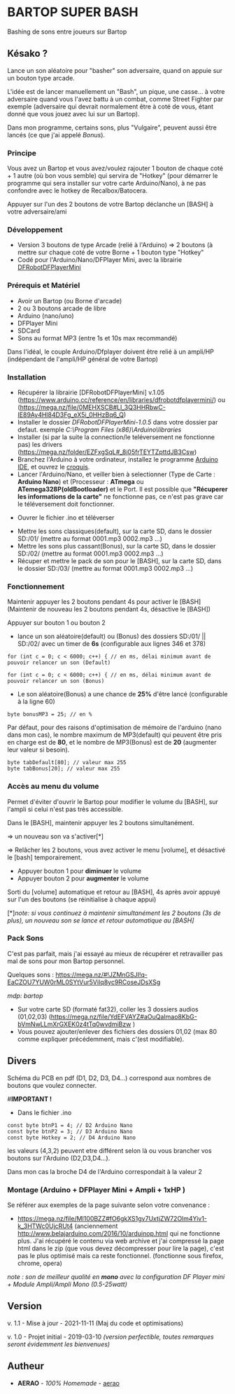 
# BARTOP SUPER BASH
Bashing de sons entre joueurs sur Bartop

## Késako ?
Lance un son aléatoire pour "basher" son adversaire, quand on appuie sur un bouton type arcade.

L'idée est de lancer manuellement un "Bash", un pique, une casse... à votre adversaire quand vous l'avez battu à un combat, comme Street Fighter par exemple (adversaire qui devrait normalement être à coté de vous, étant donné que vous jouez avec lui sur un Bartop).

Dans mon programme, certains sons, plus "Vulgaire", peuvent aussi être lancés (ce que j'ai appelé *Bonus*).

### Principe
Vous avez un Bartop et vous avez/voulez rajouter 1 bouton de chaque coté + 1 autre (où bon vous semble) qui servira de "Hotkey" (pour démarrer le programme qui sera installer sur votre carte Arduino/Nano), à ne pas confondre avec le hotkey de Recalbox/Batocera.

Appuyer sur l'un des 2 boutons de votre Bartop déclanche un [BASH] à votre adversaire/ami


### Développement
* Version 3 boutons de type Arcade (relié à l'Arduino) => 2 boutons (à mettre sur chaque coté de votre Borne + 1 bouton type "Hotkey"
* Codé pour l'Arduino/Nano/DFPlayer Mini, avec la librairie [DFRobotDFPlayerMini](https://www.arduino.cc/reference/en/libraries/dfrobotdfplayermini/)

### Prérequis et Matériel
- Avoir un Bartop (ou Borne d'arcade)
- 2 ou 3 boutons arcade de libre
- Arduino (nano/uno)
- DFPlayer Mini
- SDCard
- Sons au format MP3 (entre 1s et 10s max recommandé)

Dans l'idéal, le couple Arduino/Dfplayer doivent être relié à un ampli/HP (indépendant de l'ampli/HP général de votre Bartop)

### Installation
* Récupérer la librairie [DFRobotDFPlayerMini] v.1.05 (https://www.arduino.cc/reference/en/libraries/dfrobotdfplayermini/) ou (https://mega.nz/file/0MEHXSCB#Ll_3Q3HHRbwC-IE89Ay4Hl84D3Fg_eX5i_0HHzBq6_Q)
* Installer le dossier *DFRobotDFPlayerMini-1.0.5* dans votre dossier par defaut. exemple *C:\Program Files (x86)\Arduino\libraries*
* Installer (si par la suite la connection/le teléversement ne fonctionne pas) les drivers (https://mega.nz/folder/EZFxgSqL#_8i05frTEYTZpttdJB3Csw)
* Branchez l'Arduino à votre ordinateur, installez le programme [Arduino IDE](https://www.arduino.cc/en/Main/Software), et ouvrez le [croquis](https://github.com/aerao/Bartop-Super-Bash/blob/master/Bartop_Super_Bash.ino).
* Lancer l'Arduino/Nano, et veiller bien à selectionner (Type de Carte : **Arduino Nano**) et (Processeur : **ATmega** ou **ATemega328P(oldBootloader)** et le Port. Il est possible que **"Récuperer les informations de la carte"** ne fonctionne pas, ce n'est pas grave car le téléversement doit fonctionner.
- Ouvrer le fichier .ino et téléverser
* Mettre les sons classiques(default), sur la carte SD, dans le dossier SD:/01/ (mettre au format 0001.mp3 0002.mp3 ...)
* Mettre les sons plus cassant(Bonus), sur la carte SD, dans le dossier SD:/02/ (mettre au format 0001.mp3 0002.mp3 ...)
* Récuper et mettre le pack de son pour le [BASH], sur la carte SD, dans le dossier SD:/03/ (mettre au format 0001.mp3 0002.mp3 ...)

### Fonctionnement
Maintenir appuyer les 2 boutons pendant 4s pour activer le [BASH] (Maintenir de nouveau les 2 boutons pendant 4s, désactive le [BASH])

Appuyer sur bouton 1 ou bouton 2 
* lance un son aléatoire(default) ou (Bonus) des dossiers SD:/01/ || SD:/02/ avec un timer de **6s** (configurable aux lignes 346 et 378)
```
for (int c = 0; c < 6000; c++) { // en ms, délai minimum avant de pouvoir relancer un son (Default)
```
```
for (int c = 0; c < 6000; c++) { // en ms, délai minimum avant de pouvoir relancer un son (Bonus)
```

* Le son aléatoire(Bonus) a une chance de **25%** d'être lancé (configurable à la ligne 60)
```
byte bonusMP3 = 25; // en %
```
Par défaut, pour des raisons d'optimisation de mémoire de l'arduino (nano dans mon cas), le nombre maximum de MP3(default) qui peuvent être pris en charge est de **80**, et le nombre de MP3(Bonus) est de **20** (augmenter leur valeur si besoin).
```
byte tabDefault[80]; // valeur max 255
byte tabBonus[20]; // valeur max 255
```

### Accès au menu du volume
Permet d'éviter d'ouvrir le Bartop pour modifier le volume du [BASH], sur l'ampli si celui n'est pas très accessible.

Dans le [BASH], maintenir appuyer les 2 boutons simultanément.

=> un nouveau son va s'activer[*]

=> Relâcher les 2 boutons, vous avez activer le menu [volume], et désactivé le [bash] temporairement.
* Appuyer bouton 1 pour **diminuer** le volume
* Appuyer bouton 2 pour **augmenter** le volume

Sorti du [volume] automatique et retour au [BASH], 4s après avoir appuyé sur l'un des boutons (se réinitialise à chaque appui)

[*]*note: si vous continuez à maintenir simultanément les 2 boutons (3s de plus), un nouveau son se lance et retour automatique au [BASH]*

### Pack Sons
C'est pas parfait, mais j'ai essayé au mieux de récupérer et retravailler pas mal de sons pour mon Bartop personnel.

Quelques sons : https://mega.nz/#!JZMnGSJI!q-EaCZOU7YUW0rML0SYtVur5ViIq8yc9RCoseJDsXSg

*mdp: bartop*

- Sur votre carte SD (formaté fat32), coller les 3 dossiers audios (01,02,03) (https://mega.nz/file/YdEFVAYZ#aOuQaImao8KbG-bVmNwLLmXrGXEK0z4tTq0wvdmiBzw )
- Vous pouvez ajouter/enlever des fichiers des dossiers 01,02 (max 80 comme expliquer précédemment, mais c'(est modifiable).


## Divers
Schéma du PCB en pdf (D1, D2, D3, D4...) correspond aux nombres de boutons que voulez connecter.

#**IMPORTANT !**
- Dans le fichier .ino
``` 
const byte btnP1 = 4; // D2 Arduino Nano
const byte btnP2 = 3; // D3 Arduino Nano
const byte Hotkey = 2; // D4 Arduino Nano
```
les valeurs (4,3,2) peuvent etre différent selon là ou vous brancher vos boutons sur l'Arduino (D2,D3,D4...).

Dans mon cas la broche D4 de l'Arduino correspondait à la valeur 2

### Montage (Arduino + DFPlayer Mini + Ampli + 1xHP )
Se référer aux exemples de la page suivante selon votre convenance :
- https://mega.nz/file/MI100BZZ#fO6gkXS1gv7UxtjZW72Olm4Yiv1-k_3HTWc0UjcRUt4 (anciennement http://www.belajarduino.com/2016/10/arduinop.html qui ne fonctionne plus. J'ai récupéré le contenu via web archive et j'ai compressé la page html dans le zip (que vous devez décompresser pour lire la page), c'est pas le plus optimisé mais ca reste fonctionnel. (fonctionne sous firefox, chrome, opera)

*note : son de meilleur qualité en **mono** avec la configuration DF Player mini + Module Ampli/Ampli Mono (0.5-25watt)*


## Version
v. 1.1 - Mise à jour - 2021-11-11 (Maj du code et optimisations)

v. 1.0 - Projet initial - 2019-03-10 *(version perfectible, toutes remarques seront évidemment les bienvenues)*

## Autheur
* **AERAO** - *100% Homemade* - [aerao](https://github.com/aerao)
